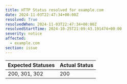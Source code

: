 ```yaml
---
title: HTTP Status resolved for example.com
date: 2024-11-03T22:47:34+00:00Z
resolved: True
resolvedWhen: 2024-11-03T22:47:34+00:00Z
resolvedStartTime: 2024-10-25T21:09:43.191474+00:00
severity: notice
affected:
  - example.com
section: issue
---
```


| Expected Statuses | Actual Status  |
|-------------------|----------------|
| 200, 301, 302 | 200 |
